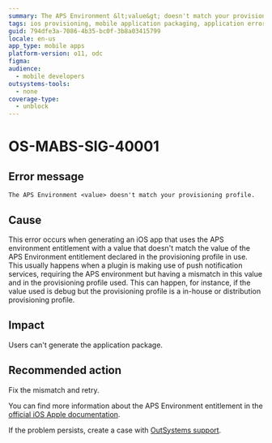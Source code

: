 ```yaml
---
summary: The APS Environment &lt;value&gt; doesn't match your provisioning profile.
tags: ios provisioning, mobile application packaging, application error resolution, push notification services
guid: 794dfe3a-7086-4b35-bc0f-3b8a03415799
locale: en-us
app_type: mobile apps
platform-version: o11, odc
figma:
audience:
  - mobile developers
outsystems-tools:
  - none
coverage-type:
  - unblock
---
```


# OS-MABS-SIG-40001

## Error message

`The APS Environment <value> doesn't match your provisioning profile.`

## Cause

This error occurs when generating an iOS app that uses the APS environment entitlement with a value that doesn't match the value of the APS Environment entitlement declared in the provisioning profile in use.
This usually happens when a plugin is making use of push notification services, requiring the APS environment but having a mismatch in this value and in the provisioning profile used. This can happen, for instance, if the value used is debug but the provisioning profile is a in-house or distribution provisioning profile.

## Impact

Users can't generate the application package.

## Recommended action

Fix the mismatch and retry.

You can find more information about the APS Environment entitlement in the [official iOS Apple documentation](https://developer.apple.com/documentation/bundleresources/entitlements/aps-environment).

If the problem persists, create a case with [OutSystems support](https://www.outsystems.com/support/portal/open-support-case?ErrorCode=OS-MABS-SIG-40001).
